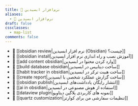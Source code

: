 ```yaml
---
title: 🔮 نرم‌افزار ابسیدین
aliases:
  - 🔮 نرم‌افزار ابسیدین
draft: false
cssclasses:
  - map-list
comments: false
---
```



<!-- QueryToSerialize: LIST without id emoji + " [[" + file.name + "|" + title + "]]" WHERE draft = false AND contains(parent, [[obsidian|🔮 نرم‌افزار ابسیدین]]) SORT order ASC -->
<!-- SerializedQuery: LIST without id emoji + " [[" + file.name + "|" + title + "]]" WHERE draft = false AND contains(parent, [[obsidian|🔮 نرم‌افزار ابسیدین]]) SORT order ASC -->
- 🌳 [[obsidian review|نرم افزار ابسیدین (Obsidian) چیست؟]]
- 🌿 [[obsidian install|آموزش نصب و راه اندازی نرم افزار ابسیدین]]
- 🌱 [[add content obsidian|وارد کردن محتوا در ابسیدین]]
- 🌱 [[build database obsidian|ساخت دیتابیس در ابسیدین]]
- 🌿 [[habit tracker in obsidian|ساخت هبیت ترکر در ابسیدین]]
- 🌱 [[create report|ساخت گزارش عملکرد شخصی با ابسیدین]]
- 🌿 [[obsidian publish|انتشار رایگان یادداشت‌های ابسیدین]]
- 🌿 [[ai in obsidian|استفاده از هوش مصنوعی در ابسیدین]]
- 🌱 [[dataview plugin|نمونه های کاربردی پلاگین دیتاویو]]
- 🌿 [[quartz customization|تنظیمات سفارشی من برای کوارتز]]
<!-- SerializedQuery END -->

